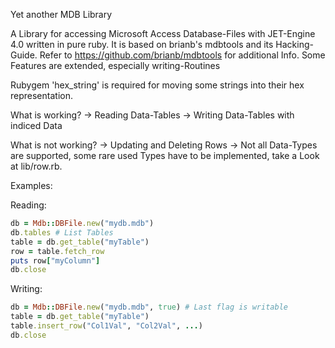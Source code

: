 Yet another MDB Library

A Library for accessing Microsoft Access Database-Files with JET-Engine 4.0 written in pure ruby. It is based on brianb's mdbtools and its Hacking-Guide. Refer to https://github.com/brianb/mdbtools for additional Info. Some Features are extended, especially writing-Routines

Rubygem 'hex_string' is required for moving some strings into their hex representation.

What is working?
-> Reading Data-Tables
-> Writing Data-Tables with indiced Data

What is not working?
-> Updating and Deleting Rows
-> Not all Data-Types are supported, some rare used Types have to be implemented, take a Look at lib/row.rb.

Examples:

Reading:
```ruby
db = Mdb::DBFile.new("mydb.mdb")
db.tables # List Tables
table = db.get_table("myTable")
row = table.fetch_row
puts row["myColumn"]
db.close
```

Writing:
```ruby
db = Mdb::DBFile.new("mydb.mdb", true) # Last flag is writable
table = db.get_table("myTable")
table.insert_row("Col1Val", "Col2Val", ...)
db.close
```
